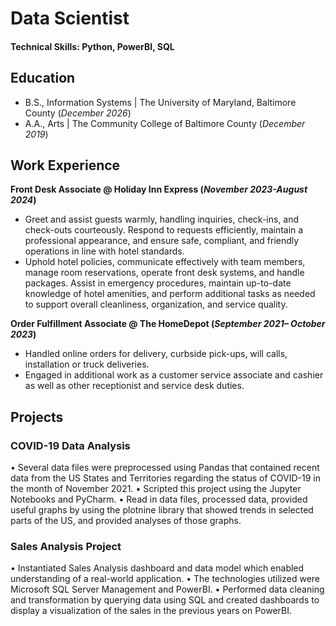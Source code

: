 # Data Scientist

#### Technical Skills: Python, PowerBI, SQL

## Education
- B.S., Information Systems | The University of Maryland, Baltimore County (_December 2026_)
- A.A., Arts | The Community College of Baltimore County (_December 2019_)	 			        		

## Work Experience
**Front Desk Associate @ Holiday Inn Express (_November 2023-August 2024_)**
- Greet and assist guests warmly, handling inquiries, check-ins, and check-outs courteously. Respond to requests efficiently, maintain a professional appearance, and ensure safe, compliant, and friendly operations in line with hotel standards.
- Uphold hotel policies, communicate effectively with team members, manage room reservations, operate front desk systems, and handle packages. Assist in emergency procedures, maintain up-to-date knowledge of hotel amenities, and perform additional tasks as needed to support overall cleanliness, organization, and service quality.

**Order Fulfillment Associate @  The HomeDepot (_September 2021– October 2023_)**
- Handled online orders for delivery, curbside pick-ups, will calls, installation or truck deliveries.
- Engaged in additional work as a customer service associate and cashier as well as other receptionist and service desk duties.

## Projects
### COVID-19 Data Analysis

• Several data files were preprocessed using Pandas that contained recent data from the US States and Territories regarding the status of COVID-19 in the month of November 2021.
• Scripted this project using the Jupyter Notebooks and PyCharm.
• Read in data files, processed data, provided useful graphs by using the plotnine library that showed trends in selected parts of the US, and provided analyses of those graphs.

### Sales Analysis Project

• Instantiated Sales Analysis dashboard and data model which enabled understanding of a real-world application.
• The technologies utilized were Microsoft SQL Server Management and PowerBI.
• Performed data cleaning and transformation by querying data using SQL and created dashboards to display a visualization of the sales in the previous years on PowerBI.
